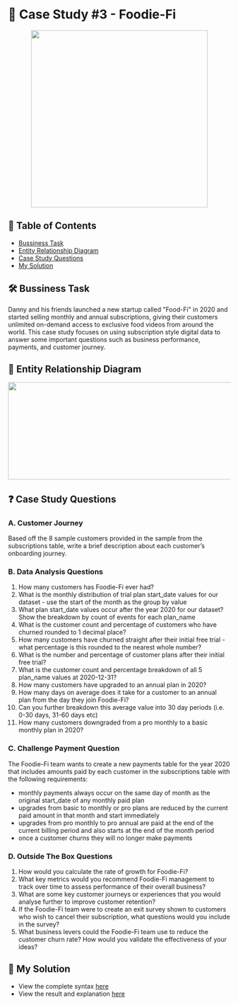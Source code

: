 # 🥑 Case Study #3 - Foodie-Fi
<p align="center">
<img src="https://github.com/qanhnn12/8-Week-SQL-Challenge/blob/main/IMG/3.png" align="center" width="400" height="400" >
  
## 📕 Table of Contents
* [Bussiness Task]()
* [Entity Relationship Diagram]()
* [Case Study Questions]()
* [My Solution]()
  
## 🛠️ Bussiness Task
Danny and his friends launched a new startup called "Food-Fi" in 2020 and started selling monthly and annual subscriptions, 
  giving their customers unlimited on-demand access to exclusive food videos from around the world. This case study focuses 
  on using subscription style digital data to answer some important questions such as business performance, payments, and customer journey.
  
## 🔐 Entity Relationship Diagram
<p align="center">
<img src="https://github.com/qanhnn12/8-Week-SQL-Challenge/blob/main/IMG/e3.PNG" align="center" width="550" height="220" >
  
## ❓ Case Study Questions
### A. Customer Journey
Based off the 8 sample customers provided in the sample from the subscriptions table, write a brief description about each customer’s onboarding journey.
  
### B. Data Analysis Questions
1. How many customers has Foodie-Fi ever had?
2. What is the monthly distribution of trial plan start_date values for our dataset - use the start of the month as the group by value
3. What plan start_date values occur after the year 2020 for our dataset? Show the breakdown by count of events for each plan_name
4. What is the customer count and percentage of customers who have churned rounded to 1 decimal place?
5. How many customers have churned straight after their initial free trial - what percentage is this rounded to the nearest whole number?
6. What is the number and percentage of customer plans after their initial free trial?
7. What is the customer count and percentage breakdown of all 5 plan_name values at 2020-12-31?
8. How many customers have upgraded to an annual plan in 2020?
9. How many days on average does it take for a customer to an annual plan from the day they join Foodie-Fi?
10. Can you further breakdown this average value into 30 day periods (i.e. 0-30 days, 31-60 days etc)
11. How many customers downgraded from a pro monthly to a basic monthly plan in 2020?

### C. Challenge Payment Question
The Foodie-Fi team wants to create a new payments table for the year 2020 that includes amounts paid by each customer in the subscriptions table with the following requirements:
  * monthly payments always occur on the same day of month as the original start_date of any monthly paid plan
  * upgrades from basic to monthly or pro plans are reduced by the current paid amount in that month and start immediately
  * upgrades from pro monthly to pro annual are paid at the end of the current billing period and also starts at the end of the month period
  * once a customer churns they will no longer make payments
  
### D. Outside The Box Questions 
1. How would you calculate the rate of growth for Foodie-Fi?
2. What key metrics would you recommend Foodie-Fi management to track over time to assess performance of their overall business?
3. What are some key customer journeys or experiences that you would analyse further to improve customer retention?
4. If the Foodie-Fi team were to create an exit survey shown to customers who wish to cancel their subscription, what questions would you include in the survey?
5. What business levers could the Foodie-Fi team use to reduce the customer churn rate? How would you validate the effectiveness of your ideas?
  
## 🚀 My Solution
* View the complete syntax [here](https://github.com/qanhnn12/8-Week-SQL-Challenge/tree/main/Case%20Study%20%233%20-%20Foodie-Fi/Syntax)
* View the result and explanation [here]()  
